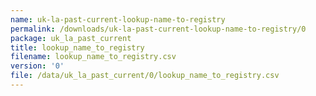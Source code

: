 ```yaml
---
name: uk-la-past-current-lookup-name-to-registry
permalink: /downloads/uk-la-past-current-lookup-name-to-registry/0
package: uk_la_past_current
title: lookup_name_to_registry
filename: lookup_name_to_registry.csv
version: '0'
file: /data/uk_la_past_current/0/lookup_name_to_registry.csv
---
```

